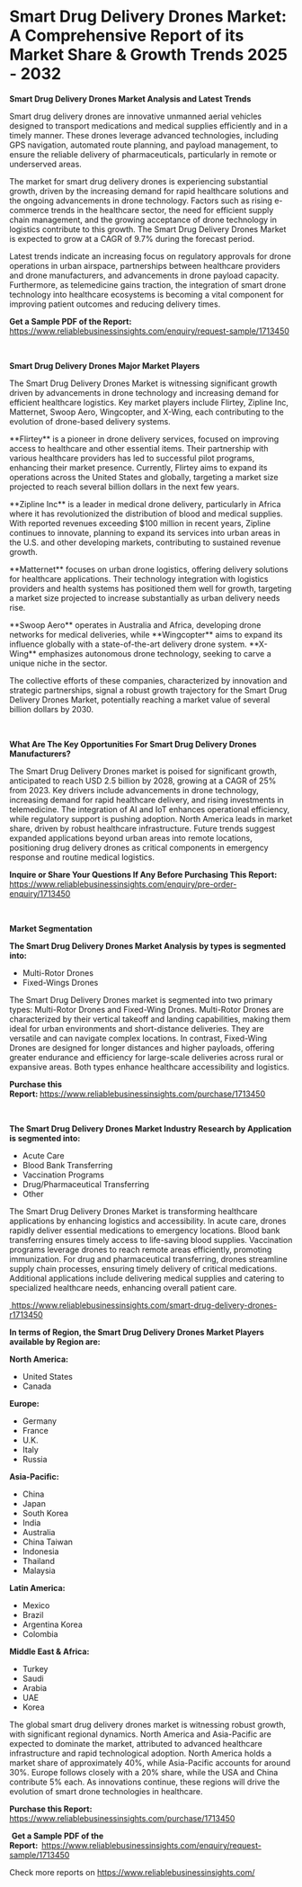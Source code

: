 <p><h1>Smart Drug Delivery Drones Market: A Comprehensive Report of its Market Share & Growth Trends 2025 - 2032</h1></p><p><strong>Smart Drug Delivery Drones Market Analysis and Latest Trends</strong></p>
<p><p>Smart drug delivery drones are innovative unmanned aerial vehicles designed to transport medications and medical supplies efficiently and in a timely manner. These drones leverage advanced technologies, including GPS navigation, automated route planning, and payload management, to ensure the reliable delivery of pharmaceuticals, particularly in remote or underserved areas. </p><p>The market for smart drug delivery drones is experiencing substantial growth, driven by the increasing demand for rapid healthcare solutions and the ongoing advancements in drone technology. Factors such as rising e-commerce trends in the healthcare sector, the need for efficient supply chain management, and the growing acceptance of drone technology in logistics contribute to this growth. The Smart Drug Delivery Drones Market is expected to grow at a CAGR of 9.7% during the forecast period. </p><p>Latest trends indicate an increasing focus on regulatory approvals for drone operations in urban airspace, partnerships between healthcare providers and drone manufacturers, and advancements in drone payload capacity. Furthermore, as telemedicine gains traction, the integration of smart drone technology into healthcare ecosystems is becoming a vital component for improving patient outcomes and reducing delivery times.</p></p>
<p><strong>Get a Sample PDF of the Report:&nbsp;</strong> <a href="https://www.reliablebusinessinsights.com/enquiry/request-sample/1713450?utm_campaign=2032&utm_medium=2&utm_source=Github&utm_content=ia&utm_term=15022025&utm_id=smart-drug-delivery-drones">https://www.reliablebusinessinsights.com/enquiry/request-sample/1713450</a></p>
<p>&nbsp;</p>
<p><strong>Smart Drug Delivery Drones Major Market Players</strong></p>
<p><p>The Smart Drug Delivery Drones Market is witnessing significant growth driven by advancements in drone technology and increasing demand for efficient healthcare logistics. Key market players include Flirtey, Zipline Inc, Matternet, Swoop Aero, Wingcopter, and X-Wing, each contributing to the evolution of drone-based delivery systems.</p><p>**Flirtey** is a pioneer in drone delivery services, focused on improving access to healthcare and other essential items. Their partnership with various healthcare providers has led to successful pilot programs, enhancing their market presence. Currently, Flirtey aims to expand its operations across the United States and globally, targeting a market size projected to reach several billion dollars in the next few years.</p><p>**Zipline Inc** is a leader in medical drone delivery, particularly in Africa where it has revolutionized the distribution of blood and medical supplies. With reported revenues exceeding $100 million in recent years, Zipline continues to innovate, planning to expand its services into urban areas in the U.S. and other developing markets, contributing to sustained revenue growth.</p><p>**Matternet** focuses on urban drone logistics, offering delivery solutions for healthcare applications. Their technology integration with logistics providers and health systems has positioned them well for growth, targeting a market size projected to increase substantially as urban delivery needs rise.</p><p>**Swoop Aero** operates in Australia and Africa, developing drone networks for medical deliveries, while **Wingcopter** aims to expand its influence globally with a state-of-the-art delivery drone system. **X-Wing** emphasizes autonomous drone technology, seeking to carve a unique niche in the sector.</p><p>The collective efforts of these companies, characterized by innovation and strategic partnerships, signal a robust growth trajectory for the Smart Drug Delivery Drones Market, potentially reaching a market value of several billion dollars by 2030.</p></p>
<p>&nbsp;</p>
<p><strong>What Are The Key Opportunities For Smart Drug Delivery Drones Manufacturers?</strong></p>
<p><p>The Smart Drug Delivery Drones market is poised for significant growth, anticipated to reach USD 2.5 billion by 2028, growing at a CAGR of 25% from 2023. Key drivers include advancements in drone technology, increasing demand for rapid healthcare delivery, and rising investments in telemedicine. The integration of AI and IoT enhances operational efficiency, while regulatory support is pushing adoption. North America leads in market share, driven by robust healthcare infrastructure. Future trends suggest expanded applications beyond urban areas into remote locations, positioning drug delivery drones as critical components in emergency response and routine medical logistics.</p></p>
<p><strong>Inquire or Share Your Questions If Any Before Purchasing This Report:</strong> <a href="https://www.reliablebusinessinsights.com/enquiry/pre-order-enquiry/1713450?utm_campaign=2032&utm_medium=2&utm_source=Github&utm_content=ia&utm_term=15022025&utm_id=smart-drug-delivery-drones">https://www.reliablebusinessinsights.com/enquiry/pre-order-enquiry/1713450</a></p>
<p>&nbsp;</p>
<p><strong>Market Segmentation</strong></p>
<p><strong>The Smart Drug Delivery Drones Market Analysis by types is segmented into:</strong></p>
<p><ul><li>Multi-Rotor Drones</li><li>Fixed-Wings Drones</li></ul></p>
<p><p>The Smart Drug Delivery Drones market is segmented into two primary types: Multi-Rotor Drones and Fixed-Wing Drones. Multi-Rotor Drones are characterized by their vertical takeoff and landing capabilities, making them ideal for urban environments and short-distance deliveries. They are versatile and can navigate complex locations. In contrast, Fixed-Wing Drones are designed for longer distances and higher payloads, offering greater endurance and efficiency for large-scale deliveries across rural or expansive areas. Both types enhance healthcare accessibility and logistics.</p></p>
<p><strong>Purchase this Report:&nbsp;</strong><a href="https://www.reliablebusinessinsights.com/purchase/1713450?utm_campaign=2032&utm_medium=2&utm_source=Github&utm_content=ia&utm_term=15022025&utm_id=smart-drug-delivery-drones">https://www.reliablebusinessinsights.com/purchase/1713450</a></p>
<p>&nbsp;</p>
<p><strong>The Smart Drug Delivery Drones Market Industry Research by Application is segmented into:</strong></p>
<p><ul><li>Acute Care</li><li>Blood Bank Transferring</li><li>Vaccination Programs</li><li>Drug/Pharmaceutical Transferring</li><li>Other</li></ul></p>
<p><p>The Smart Drug Delivery Drones Market is transforming healthcare applications by enhancing logistics and accessibility. In acute care, drones rapidly deliver essential medications to emergency locations. Blood bank transferring ensures timely access to life-saving blood supplies. Vaccination programs leverage drones to reach remote areas efficiently, promoting immunization. For drug and pharmaceutical transferring, drones streamline supply chain processes, ensuring timely delivery of critical medications. Additional applications include delivering medical supplies and catering to specialized healthcare needs, enhancing overall patient care.</p></p>
<p><a href="https://www.reliablebusinessinsights.com/smart-drug-delivery-drones-r1713450?utm_campaign=2032&utm_medium=2&utm_source=Github&utm_content=ia&utm_term=15022025&utm_id=smart-drug-delivery-drones">&nbsp;https://www.reliablebusinessinsights.com/smart-drug-delivery-drones-r1713450</a></p>
<p><strong>In terms of Region, the Smart Drug Delivery Drones Market Players available by Region are:</strong></p>
<p>
    <p> <strong> North America: </strong>
        <ul>
            <li>United States</li>
            <li>Canada</li>
        </ul>
        </p> 
    <p> <strong> Europe: </strong>
        <ul>
            <li>Germany</li>
            <li>France</li>
            <li>U.K.</li>
            <li>Italy</li>
            <li>Russia</li>
        </ul>
        </p> 
    <p> <strong> Asia-Pacific: </strong>
        <ul>
            <li>China</li>
            <li>Japan</li>
            <li>South Korea</li>
            <li>India</li>
            <li>Australia</li>
            <li>China Taiwan</li>
            <li>Indonesia</li>
            <li>Thailand</li>
            <li>Malaysia</li>
        </ul>
        </p> 
    <p> <strong> Latin America: </strong>
        <ul>
            <li>Mexico</li>
            <li>Brazil</li>
            <li>Argentina Korea</li>
            <li>Colombia</li>
        </ul>
        </p> 
    <p> <strong> Middle East & Africa: </strong>
        <ul>
            <li>Turkey</li>
            <li>Saudi</li>
            <li>Arabia</li>
            <li>UAE</li>
            <li>Korea</li>
        </ul>
    </p>
    </p>
<p><p>The global smart drug delivery drones market is witnessing robust growth, with significant regional dynamics. North America and Asia-Pacific are expected to dominate the market, attributed to advanced healthcare infrastructure and rapid technological adoption. North America holds a market share of approximately 40%, while Asia-Pacific accounts for around 30%. Europe follows closely with a 20% share, while the USA and China contribute 5% each. As innovations continue, these regions will drive the evolution of smart drone technologies in healthcare.</p></p>
<p><strong>Purchase this Report: </strong><a href="https://www.reliablebusinessinsights.com/purchase/1713450?utm_campaign=2032&utm_medium=2&utm_source=Github&utm_content=ia&utm_term=15022025&utm_id=smart-drug-delivery-drones">https://www.reliablebusinessinsights.com/purchase/1713450</a></p>
<p>&nbsp;<strong>Get a Sample PDF of the Report:&nbsp;&nbsp;</strong><a href="https://www.reliablebusinessinsights.com/enquiry/request-sample/1713450?utm_campaign=2032&utm_medium=2&utm_source=Github&utm_content=ia&utm_term=15022025&utm_id=smart-drug-delivery-drones">https://www.reliablebusinessinsights.com/enquiry/request-sample/1713450</a></p>
<p><strong></strong></p>
<p>Check more reports on <a href="https://www.reliablebusinessinsights.com/?utm_campaign=2032&utm_medium=2&utm_source=Github&utm_content=ia&utm_term=15022025&utm_id=smart-drug-delivery-drones">https://www.reliablebusinessinsights.com/</a></p>